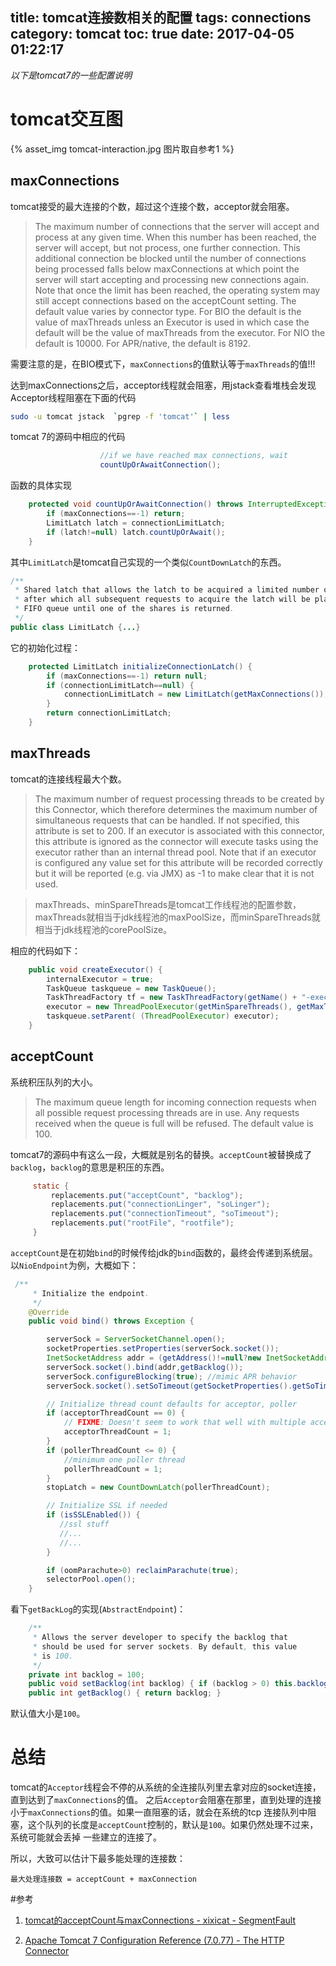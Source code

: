 title: tomcat连接数相关的配置
tags: connections
category: tomcat
toc: true
date: 2017-04-05 01:22:17
---


*以下是tomcat7的一些配置说明*

# tomcat交互图

{%  asset_img   tomcat-interaction.jpg  图片取自参考1 %}

## maxConnections

tomcat接受的最大连接的个数，超过这个连接个数，acceptor就会阻塞。

> The maximum number of connections that the server will accept and process at any given time. When this number has been reached, the server will accept, but not process, one further connection. This additional connection be blocked until the number of connections being processed falls below maxConnections at which point the server will start accepting and processing new connections again. Note that once the limit has been reached, the operating system may still accept connections based on the acceptCount setting. The default value varies by connector type. For BIO the default is the value of maxThreads unless an Executor is used in which case the default will be the value of maxThreads from the executor. For NIO the default is 10000. For APR/native, the default is 8192.

需要注意的是，在BIO模式下，`maxConnections`的值默认等于`maxThreads`的值!!!

达到maxConnections之后，acceptor线程就会阻塞，用jstack查看堆栈会发现Acceptor线程阻塞在下面的代码

```bash
sudo -u tomcat jstack  `pgrep -f 'tomcat'` | less
```

tomcat  7的源码中相应的代码

```java
                    //if we have reached max connections, wait
                    countUpOrAwaitConnection();
```

函数的具体实现

```java
    protected void countUpOrAwaitConnection() throws InterruptedException {
        if (maxConnections==-1) return;
        LimitLatch latch = connectionLimitLatch;
        if (latch!=null) latch.countUpOrAwait();
    }
```

其中`LimitLatch`是tomcat自己实现的一个类似`CountDownLatch`的东西。

```java
/**
 * Shared latch that allows the latch to be acquired a limited number of times
 * after which all subsequent requests to acquire the latch will be placed in a
 * FIFO queue until one of the shares is returned.
 */
public class LimitLatch {...}
```

它的初始化过程：

```java
    protected LimitLatch initializeConnectionLatch() {
        if (maxConnections==-1) return null;
        if (connectionLimitLatch==null) {
            connectionLimitLatch = new LimitLatch(getMaxConnections());
        }
        return connectionLimitLatch;
    }
```

## maxThreads

tomcat的连接线程最大个数。


> The maximum number of request processing threads to be created by this Connector, which therefore determines the maximum number of simultaneous requests that can be handled. If not specified, this attribute is set to 200. If an executor is associated with this connector, this attribute is ignored as the connector will execute tasks using the executor rather than an internal thread pool. Note that if an executor is configured any value set for this attribute will be recorded correctly but it will be reported (e.g. via JMX) as -1 to make clear that it is not used.

>maxThreads、minSpareThreads是tomcat工作线程池的配置参数，maxThreads就相当于jdk线程池的maxPoolSize，而minSpareThreads就相当于jdk线程池的corePoolSize。

相应的代码如下：

```java
    public void createExecutor() {
        internalExecutor = true;
        TaskQueue taskqueue = new TaskQueue();
        TaskThreadFactory tf = new TaskThreadFactory(getName() + "-exec-", daemon, getThreadPriority());
        executor = new ThreadPoolExecutor(getMinSpareThreads(), getMaxThreads(), 60, TimeUnit.SECONDS,taskqueue, tf);
        taskqueue.setParent( (ThreadPoolExecutor) executor);
    }
```

## acceptCount

系统积压队列的大小。

>The maximum queue length for incoming connection requests when all possible request processing threads are in use. Any requests received when the queue is full will be refused. The default value is 100.

tomcat7的源码中有这么一段，大概就是别名的替换。`acceptCount`被替换成了`backlog`，`backlog`的意思是积压的东西。

```java
     static {
         replacements.put("acceptCount", "backlog");
         replacements.put("connectionLinger", "soLinger");
         replacements.put("connectionTimeout", "soTimeout");
         replacements.put("rootFile", "rootfile");
     }
```

`acceptCount`是在初始`bind`的时候传给jdk的`bind`函数的，最终会传递到系统层。
以`NioEndpoint`为例，大概如下：

```java
 /**
     * Initialize the endpoint.
     */
    @Override
    public void bind() throws Exception {

        serverSock = ServerSocketChannel.open();
        socketProperties.setProperties(serverSock.socket());
        InetSocketAddress addr = (getAddress()!=null?new InetSocketAddress(getAddress(),getPort()):new InetSocketAddress(getPort()));
        serverSock.socket().bind(addr,getBacklog());
        serverSock.configureBlocking(true); //mimic APR behavior
        serverSock.socket().setSoTimeout(getSocketProperties().getSoTimeout());

        // Initialize thread count defaults for acceptor, poller
        if (acceptorThreadCount == 0) {
            // FIXME: Doesn't seem to work that well with multiple accept threads
            acceptorThreadCount = 1;
        }
        if (pollerThreadCount <= 0) {
            //minimum one poller thread
            pollerThreadCount = 1;
        }
        stopLatch = new CountDownLatch(pollerThreadCount);

        // Initialize SSL if needed
        if (isSSLEnabled()) {
           //ssl stuff
           //...
           //...
        }

        if (oomParachute>0) reclaimParachute(true);
        selectorPool.open();
    }
```

看下`getBackLog`的实现(`AbstractEndpoint`)：

```java
    /**
     * Allows the server developer to specify the backlog that
     * should be used for server sockets. By default, this value
     * is 100.
     */
    private int backlog = 100;
    public void setBacklog(int backlog) { if (backlog > 0) this.backlog = backlog; }
    public int getBacklog() { return backlog; }
```

默认值大小是`100`。

# 总结

tomcat的`Acceptor`线程会不停的从系统的全连接队列里去拿对应的socket连接，直到达到了`maxConnections`的值。
之后`Acceptor`会阻塞在那里，直到处理的连接小于`maxConnections`的值。如果一直阻塞的话，就会在系统的tcp
连接队列中阻塞，这个队列的长度是`acceptCount`控制的，默认是`100`。如果仍然处理不过来，系统可能就会丢掉
一些建立的连接了。

所以，大致可以估计下最多能处理的连接数：

`最大处理连接数 = acceptCount + maxConnection`

#参考

1. [tomcat的acceptCount与maxConnections - xixicat - SegmentFault](https://segmentfault.com/a/1190000008064162)

2. [Apache Tomcat 7 Configuration Reference (7.0.77) - The HTTP Connector](https://tomcat.apache.org/tomcat-7.0-doc/config/http.html)

